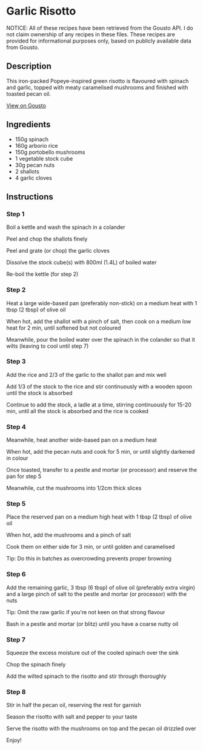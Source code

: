 # Garlic Risotto

NOTICE: All of these recipes have been retrieved from the Gousto API. I do not claim ownership of any recipes in these files. These recipes are provided for informational purposes only, based on publicly available data from Gousto.

## Description

This iron-packed Popeye-inspired green risotto is flavoured with spinach and garlic, topped with meaty caramelised mushrooms and finished with toasted pecan oil.

[View on Gousto](https://www.gousto.co.uk/recipes/cookbook/garlic-risotto)

## Ingredients

- 150g spinach
- 160g arborio rice 
- 150g portobello mushrooms
- 1 vegetable stock cube
- 30g pecan nuts
- 2 shallots
- 4 garlic cloves

## Instructions


### Step 1

Boil a kettle and wash the spinach in a colander


Peel and chop the shallots finely


Peel and grate (or chop) the garlic cloves


Dissolve the stock cube<span class="text-danger">(s)</span> with 800ml<span class="text-danger"> (1.4L)</span> of boiled water


Re-boil the kettle (for step 2)


### Step 2

Heat a large wide-based pan (preferably non-stick) on a medium heat with 1 tbsp <span class="text-danger">(2 tbsp)</span> of olive oil


When hot, add the shallot with a pinch of salt, then cook on a medium low heat for 2 min, until softened but not coloured


Meanwhile, pour the boiled water over the spinach in the colander so that it wilts (leaving to cool until step 7)


### Step 3

Add the rice and 2/3 of the garlic to the shallot pan and mix well


Add 1/3 of the stock to the rice and stir continuously with a wooden spoon until the stock is absorbed


Continue to add the stock, a ladle at a time, stirring continuously for 15-20 min, until all the stock is absorbed and the rice is cooked


### Step 4

Meanwhile, heat another wide-based pan on a medium heat


When hot, add the pecan nuts and cook for 5 min, or until slightly darkened in colour


Once toasted, transfer to a pestle and mortar (or processor) and reserve the pan for step 5


Meanwhile, cut the mushrooms into 1/2cm thick slices


### Step 5

Place the reserved pan on a medium high heat with 1 tbsp <span class="text-danger">(2 tbsp)</span> of olive oil


When hot, add the mushrooms and a pinch of salt


Cook them on either side for 3 min, or until golden and caramelised


Tip: Do this in batches as overcrowding prevents proper browning


### Step 6

Add the remaining garlic, 3 tbsp <span class="text-danger">(6 tbsp)</span> of olive oil (preferably extra virgin) and a large pinch of salt to the pestle and mortar (or processor) with the nuts


Tip: Omit the raw garlic if you're not keen on that strong flavour


Bash in a pestle and mortar (or blitz) until you have a coarse nutty oil


### Step 7

Squeeze the excess moisture out of the cooled spinach over the sink


Chop the spinach finely


Add the wilted spinach to the risotto and stir through thoroughly

### Step 8

Stir in half the pecan oil, reserving the rest for garnish


Season the risotto with salt and pepper to your taste


Serve the risotto with the mushrooms on top and the pecan oil drizzled over


Enjoy!

